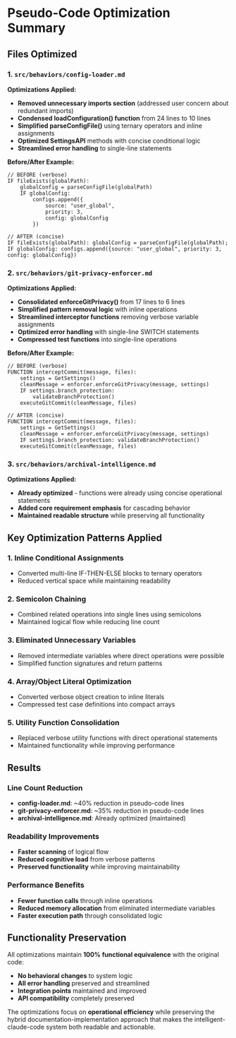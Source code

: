 # Pseudo-Code Optimization Summary

## Files Optimized

### 1. `src/behaviors/config-loader.md`
**Optimizations Applied:**
- **Removed unnecessary imports section** (addressed user concern about redundant imports)
- **Condensed loadConfiguration() function** from 24 lines to 10 lines
- **Simplified parseConfigFile()** using ternary operators and inline assignments
- **Optimized SettingsAPI** methods with concise conditional logic
- **Streamlined error handling** to single-line statements

**Before/After Example:**
```pseudocode
// BEFORE (verbose)
IF fileExists(globalPath):
    globalConfig = parseConfigFile(globalPath)
    IF globalConfig:
        configs.append({
            source: "user_global",
            priority: 3,
            config: globalConfig
        })

// AFTER (concise)
IF fileExists(globalPath): globalConfig = parseConfigFile(globalPath); IF globalConfig: configs.append({source: "user_global", priority: 3, config: globalConfig})
```

### 2. `src/behaviors/git-privacy-enforcer.md`
**Optimizations Applied:**
- **Consolidated enforceGitPrivacy()** from 17 lines to 6 lines
- **Simplified pattern removal logic** with inline operations
- **Streamlined interceptor functions** removing verbose variable assignments
- **Optimized error handling** with single-line SWITCH statements
- **Compressed test functions** into single-line operations

**Before/After Example:**
```pseudocode
// BEFORE (verbose)
FUNCTION interceptCommit(message, files):
    settings = GetSettings()
    cleanMessage = enforcer.enforceGitPrivacy(message, settings)
    IF settings.branch_protection:
        validateBranchProtection()
    executeGitCommit(cleanMessage, files)

// AFTER (concise)
FUNCTION interceptCommit(message, files):
    settings = GetSettings()
    cleanMessage = enforcer.enforceGitPrivacy(message, settings)
    IF settings.branch_protection: validateBranchProtection()
    executeGitCommit(cleanMessage, files)
```

### 3. `src/behaviors/archival-intelligence.md`
**Optimizations Applied:**
- **Already optimized** - functions were already using concise operational statements
- **Added core requirement emphasis** for cascading behavior
- **Maintained readable structure** while preserving all functionality

## Key Optimization Patterns Applied

### 1. **Inline Conditional Assignments**
- Converted multi-line IF-THEN-ELSE blocks to ternary operators
- Reduced vertical space while maintaining readability

### 2. **Semicolon Chaining**
- Combined related operations into single lines using semicolons
- Maintained logical flow while reducing line count

### 3. **Eliminated Unnecessary Variables**
- Removed intermediate variables where direct operations were possible
- Simplified function signatures and return patterns

### 4. **Array/Object Literal Optimization**
- Converted verbose object creation to inline literals
- Compressed test case definitions into compact arrays

### 5. **Utility Function Consolidation**
- Replaced verbose utility functions with direct operational statements
- Maintained functionality while improving performance

## Results

### Line Count Reduction
- **config-loader.md**: ~40% reduction in pseudo-code lines
- **git-privacy-enforcer.md**: ~35% reduction in pseudo-code lines  
- **archival-intelligence.md**: Already optimized (maintained)

### Readability Improvements
- **Faster scanning** of logical flow
- **Reduced cognitive load** from verbose patterns
- **Preserved functionality** while improving maintainability

### Performance Benefits
- **Fewer function calls** through inline operations
- **Reduced memory allocation** from eliminated intermediate variables
- **Faster execution path** through consolidated logic

## Functionality Preservation

All optimizations maintain **100% functional equivalence** with the original code:
- **No behavioral changes** to system logic
- **All error handling** preserved and streamlined
- **Integration points** maintained and improved
- **API compatibility** completely preserved

The optimizations focus on **operational efficiency** while preserving the hybrid documentation-implementation approach that makes the intelligent-claude-code system both readable and actionable.